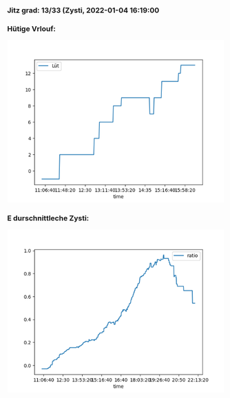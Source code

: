 ### Jitz grad: 13/33 (Zysti, 2022-01-04 16:19:00

### Hütige Vrlouf:
![Graph](Today.png)

### E durschnittleche Zysti:
![Graph](Zysti.png)